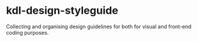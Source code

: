 # kdl-design-styleguide
Collecting and organising design guidelines for both for visual and front-end coding purposes.
